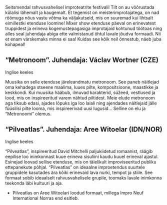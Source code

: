 Seitsmendal rahvusvahelisel improteatrite festivalil Tilt on au võõrustada külalisi lähemalt ja kaugemalt. Et tegemist on meisterimprotajatega, on nad rõõmuga nõus vastu võtma ka väljakutseid, mis on suuremad kui lihtsalt eimillestki etenduse loomine! Mixer show etenduse päeval on erinevatest truppidest ja erineva kogemustepagasiga improtajaid kohtunud töötoas ning alles seal juhendaja abiga ette valmistanud õhtul lavale jõudva formaadi. Nii et enam värskemaks minna ei saa! Kuidas see kõik neil õnnestub, näeb juba kohapeal!

## “Metronoom”. Juhendaja: Václav Wortner (CZE)

Inglise keeles

Muusika on selle etenduse järeleandmatu metronoom. See paneb näitlejad oma kehadega stseene maalima, luues pilte, kompositsioone, maastikke ja keskkondi. Kui muusika hääbub, ilmuvad karakterid, süžeed, vestlused ja lood, mis on inspireeritud varem nähtud piltidest. Meie elude metronoom aga tiksub edasi, ajades lõpuks iga loo laiali ning ajendades näitlejaid jälle füüsilisi pilte looma, mis inspireerivad uusi lugusid… Selline on elu ja “Metronoomi” olemus.  

## “Pilveatlas”. Juhendaja: Aree Witoelar (IDN/NOR) 

Inglise keeles

“Pilveatlas”, inspireeritud David Mitchelli paljukiidetud romaanist, räägib eepilise loo inimkonnast kuue erineva sisuliini kaudu kuuel erineval ajastul. Esinejad loovad sellise etenduse, mis on täielikult improviseeritud publiku ettepanekute põhjal. “Pilveatlas” on ideaalne improetendus suurtele gruppidele kasutades ära kõiki erinevaid lava nurki, tempot ja stiile. See formaat sobib ideaalselt rahvusvahelisele grupile, toomaks lavale inimkonna teekonda läbi kultuuri ja aja. 

* Pilveatlas on Aree Witoelari loodud formaat, millega Impro Neuf International Norras end esitleb.
